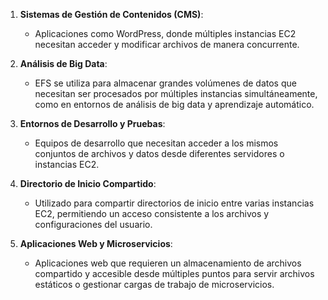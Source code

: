 1. **Sistemas de Gestión de Contenidos (CMS)**:
    
    - Aplicaciones como WordPress, donde múltiples instancias EC2 necesitan acceder y modificar archivos de manera concurrente.

2. **Análisis de Big Data**:
    
    - EFS se utiliza para almacenar grandes volúmenes de datos que necesitan ser procesados por múltiples instancias simultáneamente, como en entornos de análisis de big data y aprendizaje automático.

3. **Entornos de Desarrollo y Pruebas**:
    
    - Equipos de desarrollo que necesitan acceder a los mismos conjuntos de archivos y datos desde diferentes servidores o instancias EC2.

4. **Directorio de Inicio Compartido**:
    
    - Utilizado para compartir directorios de inicio entre varias instancias EC2, permitiendo un acceso consistente a los archivos y configuraciones del usuario.

5. **Aplicaciones Web y Microservicios**:
    
    - Aplicaciones web que requieren un almacenamiento de archivos compartido y accesible desde múltiples puntos para servir archivos estáticos o gestionar cargas de trabajo de microservicios.
